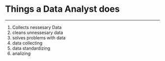 
# Things a Data Analyst does
---
1. Collects nessesary Data
2. cleans unnessesary data
3. solves problems with data
4.  data collecting
5. data standardizing
6. analizing
